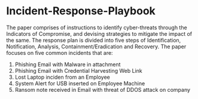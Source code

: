 # Incident-Response-Playbook

The paper comprises of instructions to identify cyber-threats through the Indicators of Compromise, and devising strategies to mitigate the impact of the same. The response plan is divided into five steps of Identification, Notification, Analysis, Containment/Eradication and Recovery. The paper focuses on five common incidents that are:
1. Phishing Email with Malware in attachment
2. Phishing Email with Credential Harvesting Web Link
3. Lost Laptop inciden from an Employee
4. System Alert for USB inserted on Employee Machine
5. Ransom note received in Email with threat of DDOS attack on company
